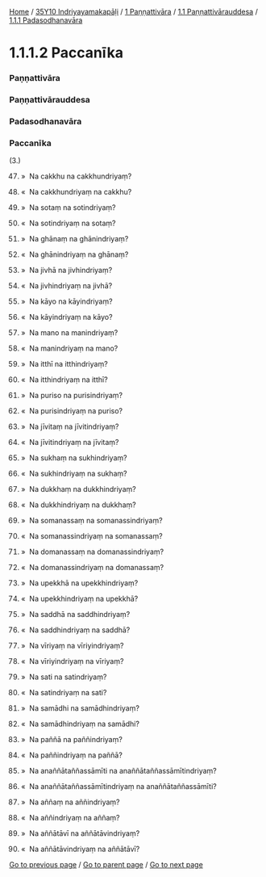 
[Home](/) / [35Y10 Indriyayamakapāḷi](/tipitaka/35Y10.md) / [1 Paṇṇattivāra](/tipitaka/35Y10/1.md) / [1.1 Paṇṇattivārauddesa](/tipitaka/35Y10/1/1.1.md) / [1.1.1 Padasodhanavāra](/tipitaka/35Y10/1/1.1/1.1.1.md)

# 1.1.1.2 Paccanīka

### Paṇṇattivāra

### Paṇṇattivārauddesa

### Padasodhanavāra

### Paccanīka

(3.)

47. »  Na cakkhu na cakkhundriyaṃ?

48. «  Na cakkhundriyaṃ na cakkhu?

49. »  Na sotaṃ na sotindriyaṃ?

50. «  Na sotindriyaṃ na sotaṃ?

51. »  Na ghānaṃ na ghānindriyaṃ?

52. «  Na ghānindriyaṃ na ghānaṃ?

53. »  Na jivhā na jivhindriyaṃ?

54. «  Na jivhindriyaṃ na jivhā?

55. »  Na kāyo na kāyindriyaṃ?

56. «  Na kāyindriyaṃ na kāyo?

57. »  Na mano na manindriyaṃ?

58. «  Na manindriyaṃ na mano?

59. »  Na itthī na itthindriyaṃ?

60. «  Na itthindriyaṃ na itthī?

61. »  Na puriso na purisindriyaṃ?

62. «  Na purisindriyaṃ na puriso?

63. »  Na jīvitaṃ na jīvitindriyaṃ?

64. «  Na jīvitindriyaṃ na jīvitaṃ?

65. »  Na sukhaṃ na sukhindriyaṃ?

66. «  Na sukhindriyaṃ na sukhaṃ?

67. »  Na dukkhaṃ na dukkhindriyaṃ?

68. «  Na dukkhindriyaṃ na dukkhaṃ?

69. »  Na somanassaṃ na somanassindriyaṃ?

70. «  Na somanassindriyaṃ na somanassaṃ?

71. »  Na domanassaṃ na domanassindriyaṃ?

72. «  Na domanassindriyaṃ na domanassaṃ?

73. »  Na upekkhā na upekkhindriyaṃ?

74. «  Na upekkhindriyaṃ na upekkhā?

75. »  Na saddhā na saddhindriyaṃ?

76. «  Na saddhindriyaṃ na saddhā?

77. »  Na vīriyaṃ na vīriyindriyaṃ?

78. «  Na vīriyindriyaṃ na vīriyaṃ?

79. »  Na sati na satindriyaṃ?

80. «  Na satindriyaṃ na sati?

81. »  Na samādhi na samādhindriyaṃ?

82. «  Na samādhindriyaṃ na samādhi?

83. »  Na paññā na paññindriyaṃ?

84. «  Na paññindriyaṃ na paññā?

85. »  Na anaññātaññassāmīti na anaññātaññassāmītindriyaṃ?

86. «  Na anaññātaññassāmītindriyaṃ na anaññātaññassāmīti?

87. »  Na aññaṃ na aññindriyaṃ?

88. «  Na aññindriyaṃ na aññaṃ?

89. »  Na aññātāvī na aññātāvindriyaṃ?

90. «  Na aññātāvindriyaṃ na aññātāvī?

[Go to previous page](/tipitaka/35Y10/1/1.1/1.1.1/1.1.1.1.md) / [Go to parent page](/tipitaka/35Y10/1/1.1/1.1.1.md) / [Go to next page](/tipitaka/35Y10/1/1.1/1.1.2.md)


